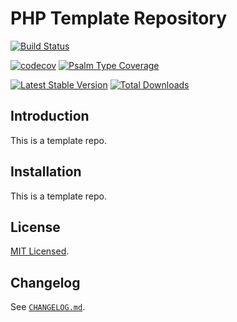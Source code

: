# PHP Template Repository

[![Build Status](https://github.com/gsteel/php-project-template/workflows/Continuous%20Integration/badge.svg)](https://github.com/gsteel/php-project-template/actions?query=workflow%3A"Continuous+Integration")

[![codecov](https://codecov.io/gh/gsteel/php-project-template/branch/main/graph/badge.svg)](https://codecov.io/gh/gsteel/php-project-template)
[![Psalm Type Coverage](https://shepherd.dev/github/gsteel/php-project-template/coverage.svg)](https://shepherd.dev/github/gsteel/php-project-template)

[![Latest Stable Version](https://poser.pugx.org/gsteel/php-project-template/v/stable)](https://packagist.org/packages/gsteel/php-project-template)
[![Total Downloads](https://poser.pugx.org/gsteel/php-project-template/downloads)](https://packagist.org/packages/gsteel/php-project-template)

## Introduction

This is a template repo.

## Installation

This is a template repo.

## License

[MIT Licensed](LICENSE.md).

## Changelog

See [`CHANGELOG.md`](CHANGELOG.md).
